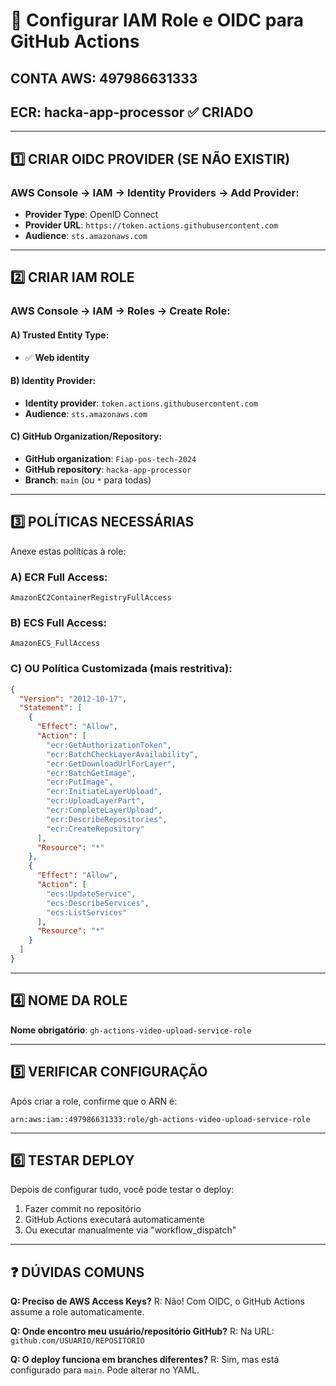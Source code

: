 # 🔧 Configurar IAM Role e OIDC para GitHub Actions

## CONTA AWS: 497986631333
## ECR: hacka-app-processor ✅ CRIADO

---

## 1️⃣ CRIAR OIDC PROVIDER (SE NÃO EXISTIR)

### AWS Console → IAM → Identity Providers → Add Provider:
- **Provider Type**: OpenID Connect
- **Provider URL**: `https://token.actions.githubusercontent.com`
- **Audience**: `sts.amazonaws.com`

---

## 2️⃣ CRIAR IAM ROLE

### AWS Console → IAM → Roles → Create Role:

#### A) Trusted Entity Type:
- ✅ **Web identity**

#### B) Identity Provider:
- **Identity provider**: `token.actions.githubusercontent.com`
- **Audience**: `sts.amazonaws.com`

#### C) GitHub Organization/Repository:
- **GitHub organization**: `Fiap-pos-tech-2024`
- **GitHub repository**: `hacka-app-processor`
- **Branch**: `main` (ou `*` para todas)

---

## 3️⃣ POLÍTICAS NECESSÁRIAS

Anexe estas políticas à role:

### A) ECR Full Access:
```
AmazonEC2ContainerRegistryFullAccess
```

### B) ECS Full Access:
```
AmazonECS_FullAccess
```

### C) OU Política Customizada (mais restritiva):
```json
{
  "Version": "2012-10-17",
  "Statement": [
    {
      "Effect": "Allow",
      "Action": [
        "ecr:GetAuthorizationToken",
        "ecr:BatchCheckLayerAvailability",
        "ecr:GetDownloadUrlForLayer",
        "ecr:BatchGetImage",
        "ecr:PutImage",
        "ecr:InitiateLayerUpload",
        "ecr:UploadLayerPart",
        "ecr:CompleteLayerUpload",
        "ecr:DescribeRepositories",
        "ecr:CreateRepository"
      ],
      "Resource": "*"
    },
    {
      "Effect": "Allow",
      "Action": [
        "ecs:UpdateService",
        "ecs:DescribeServices",
        "ecs:ListServices"
      ],
      "Resource": "*"
    }
  ]
}
```

---

## 4️⃣ NOME DA ROLE

**Nome obrigatório**: `gh-actions-video-upload-service-role`

---

## 5️⃣ VERIFICAR CONFIGURAÇÃO

Após criar a role, confirme que o ARN é:
```
arn:aws:iam::497986631333:role/gh-actions-video-upload-service-role
```

---

## 6️⃣ TESTAR DEPLOY

Depois de configurar tudo, você pode testar o deploy:
1. Fazer commit no repositório
2. GitHub Actions executará automaticamente
3. Ou executar manualmente via "workflow_dispatch"

---

## ❓ DÚVIDAS COMUNS

**Q: Preciso de AWS Access Keys?**
R: Não! Com OIDC, o GitHub Actions assume a role automaticamente.

**Q: Onde encontro meu usuário/repositório GitHub?**
R: Na URL: `github.com/USUARIO/REPOSITORIO`

**Q: O deploy funciona em branches diferentes?**
R: Sim, mas está configurado para `main`. Pode alterar no YAML.
